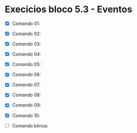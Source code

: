 # Execicios bloco 5.3 - Eventos

  - [x] Comando 01:

  - [x] Comando 02:

  - [x] Comando 03:

  - [x] Comando 04:

  - [x] Comando 05:

  - [x] Comando 06:

  - [x] Comando 07:

  - [x] Comando 08:

  - [x] Comando 09:

  - [x] Comando 10:

  - [ ] Comando bônus:
